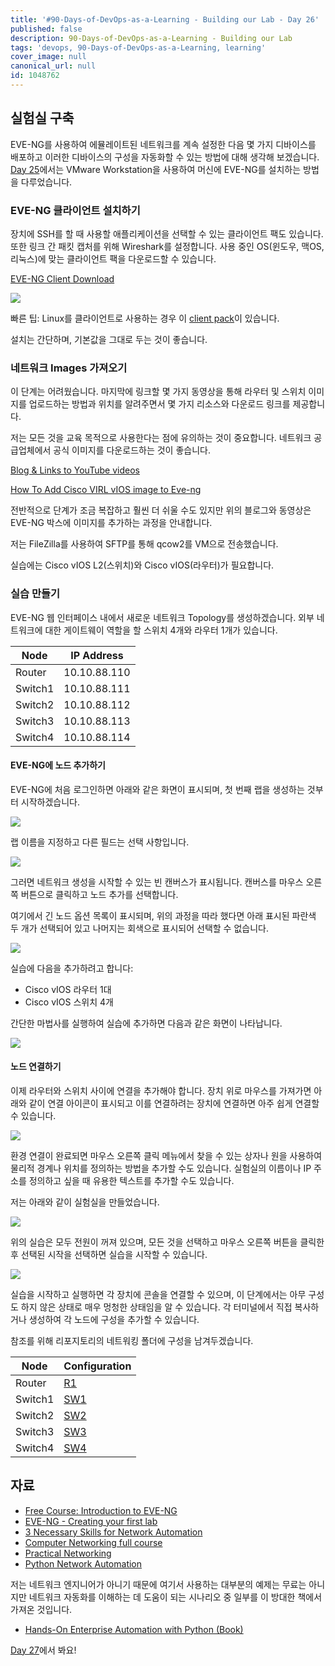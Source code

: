 ```yaml
---
title: '#90-Days-of-DevOps-as-a-Learning - Building our Lab - Day 26'
published: false
description: 90-Days-of-DevOps-as-a-Learning - Building our Lab
tags: 'devops, 90-Days-of-DevOps-as-a-Learning, learning'
cover_image: null
canonical_url: null
id: 1048762
---
```


## 실험실 구축

EVE-NG를 사용하여 에뮬레이트된 네트워크를 계속 설정한 다음 몇 가지 디바이스를 배포하고 이러한 디바이스의 구성을 자동화할 수 있는 방법에 대해 생각해 보겠습니다. [Day 25](day25.md)에서는 VMware Workstation을 사용하여 머신에 EVE-NG를 설치하는 방법을 다루었습니다.

### EVE-NG 클라이언트 설치하기

장치에 SSH를 할 때 사용할 애플리케이션을 선택할 수 있는 클라이언트 팩도 있습니다. 또한 링크 간 패킷 캡처를 위해 Wireshark를 설정합니다. 사용 중인 OS(윈도우, 맥OS, 리눅스)에 맞는 클라이언트 팩을 다운로드할 수 있습니다.

[EVE-NG Client Download](https://www.eve-ng.net/index.php/download/)

![](/2022/Days/Images/Day26_Networking1.png)

빠른 팁: Linux를 클라이언트로 사용하는 경우 이 [client pack](https://github.com/SmartFinn/eve-ng-integration)이 있습니다.

설치는 간단하며, 기본값을 그대로 두는 것이 좋습니다.

### 네트워크 Images 가져오기

이 단계는 어려웠습니다. 마지막에 링크할 몇 가지 동영상을 통해 라우터 및 스위치 이미지를 업로드하는 방법과 위치를 알려주면서 몇 가지 리소스와 다운로드 링크를 제공합니다.

저는 모든 것을 교육 목적으로 사용한다는 점에 유의하는 것이 중요합니다. 네트워크 공급업체에서 공식 이미지를 다운로드하는 것이 좋습니다.

[Blog & Links to YouTube videos](https://loopedback.com/2019/11/15/setting-up-eve-ng-for-ccna-ccnp-ccie-level-studies-includes-multiple-vendor-node-support-an-absolutely-amazing-study-tool-to-check-out-asap/)

[How To Add Cisco VIRL vIOS image to Eve-ng](https://networkhunt.com/how-to-add-cisco-virl-vios-image-to-eve-ng/)

전반적으로 단계가 조금 복잡하고 훨씬 더 쉬울 수도 있지만 위의 블로그와 동영상은 EVE-NG 박스에 이미지를 추가하는 과정을 안내합니다.

저는 FileZilla를 사용하여 SFTP를 통해 qcow2를 VM으로 전송했습니다.

실습에는 Cisco vIOS L2(스위치)와 Cisco vIOS(라우터)가 필요합니다.

### 실습 만들기

EVE-NG 웹 인터페이스 내에서 새로운 네트워크 Topology를 생성하겠습니다. 외부 네트워크에 대한 게이트웨이 역할을 할 스위치 4개와 라우터 1개가 있습니다.

| Node    | IP Address   |
| ------- | ------------ |
| Router  | 10.10.88.110 |
| Switch1 | 10.10.88.111 |
| Switch2 | 10.10.88.112 |
| Switch3 | 10.10.88.113 |
| Switch4 | 10.10.88.114 |

#### EVE-NG에 노드 추가하기

EVE-NG에 처음 로그인하면 아래와 같은 화면이 표시되며, 첫 번째 랩을 생성하는 것부터 시작하겠습니다.

![](/2022/Days/Images/Day26_Networking2.png)

랩 이름을 지정하고 다른 필드는 선택 사항입니다.

![](/2022/Days/Images/Day26_Networking3.png)

그러면 네트워크 생성을 시작할 수 있는 빈 캔버스가 표시됩니다. 캔버스를 마우스 오른쪽 버튼으로 클릭하고 노드 추가를 선택합니다.

여기에서 긴 노드 옵션 목록이 표시되며, 위의 과정을 따라 했다면 아래 표시된 파란색 두 개가 선택되어 있고 나머지는 회색으로 표시되어 선택할 수 없습니다.

![](/2022/Days/Images/Day26_Networking4.png)

실습에 다음을 추가하려고 합니다:

- Cisco vIOS 라우터 1대
- Cisco vIOS 스위치 4개

간단한 마법사를 실행하여 실습에 추가하면 다음과 같은 화면이 나타납니다.

![](/2022/Days/Images/Day26_Networking5.png)

#### 노드 연결하기

이제 라우터와 스위치 사이에 연결을 추가해야 합니다. 장치 위로 마우스를 가져가면 아래와 같이 연결 아이콘이 표시되고 이를 연결하려는 장치에 연결하면 아주 쉽게 연결할 수 있습니다.

![](/2022/Days/Images/Day26_Networking6.png)

환경 연결이 완료되면 마우스 오른쪽 클릭 메뉴에서 찾을 수 있는 상자나 원을 사용하여 물리적 경계나 위치를 정의하는 방법을 추가할 수도 있습니다. 실험실의 이름이나 IP 주소를 정의하고 싶을 때 유용한 텍스트를 추가할 수도 있습니다.

저는 아래와 같이 실험실을 만들었습니다.

![](/2022/Days/Images/Day26_Networking7.png)

위의 실습은 모두 전원이 꺼져 있으며, 모든 것을 선택하고 마우스 오른쪽 버튼을 클릭한 후 선택된 시작을 선택하면 실습을 시작할 수 있습니다.

![](/2022/Days/Images/Day26_Networking8.png)

실습을 시작하고 실행하면 각 장치에 콘솔을 연결할 수 있으며, 이 단계에서는 아무 구성도 하지 않은 상태로 매우 멍청한 상태임을 알 수 있습니다. 각 터미널에서 직접 복사하거나 생성하여 각 노드에 구성을 추가할 수 있습니다.

참조를 위해 리포지토리의 네트워킹 폴더에 구성을 남겨두겠습니다.

| Node    | Configuration                    |
| ------- | -------------------------------- |
| Router  | [R1](/2022/Days/Networking/R1)   |
| Switch1 | [SW1](/2022/Days/Networking/SW1) |
| Switch2 | [SW2](/2022/Days/Networking/SW2) |
| Switch3 | [SW3](/2022/Days/Networking/SW3) |
| Switch4 | [SW4](/2022/Days/Networking/SW4) |

## 자료

- [Free Course: Introduction to EVE-NG](https://www.youtube.com/watch?v=g6B0f_E0NMg)
- [EVE-NG - Creating your first lab](https://www.youtube.com/watch?v=9dPWARirtK8)
- [3 Necessary Skills for Network Automation](https://www.youtube.com/watch?v=KhiJ7Fu9kKA&list=WL&index=122&t=89s)
- [Computer Networking full course](https://www.youtube.com/watch?v=IPvYjXCsTg8)
- [Practical Networking](http://www.practicalnetworking.net/)
- [Python Network Automation](https://www.youtube.com/watch?v=xKPzLplPECU&list=WL&index=126)

저는 네트워크 엔지니어가 아니기 때문에 여기서 사용하는 대부분의 예제는 무료는 아니지만 네트워크 자동화를 이해하는 데 도움이 되는 시나리오 중 일부를 이 방대한 책에서 가져온 것입니다.

- [Hands-On Enterprise Automation with Python (Book)](https://www.packtpub.com/product/hands-on-enterprise-automation-with-python/9781788998512)

[Day 27](day27.md)에서 봐요!

